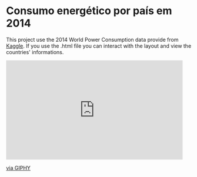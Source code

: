 <h1>Consumo energético por país em 2014</h1>



 <p>This project use the 2014 World Power Consumption data provide from <a href="https://www.kaggle.com/nikunjmalpani/2014-world-power-consumption">Kaggle</a>. If you use the .html file you can interact with the layout and view the countries' informations.</p>
<iframe src="https://giphy.com/embed/yL9YzSVI8NRxcmj2r6" width="480" height="270" frameBorder="0" class="giphy-embed" allowFullScreen></iframe><p><a href="https://giphy.com/gifs/yL9YzSVI8NRxcmj2r6">via GIPHY</a></p>

